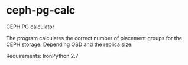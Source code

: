 # ceph-pg-calc
CEPH PG calculator

The program calculates the correct number of placement groups for the CEPH storage.
Depending OSD and the replica size.

Requirements:
IronPython 2.7